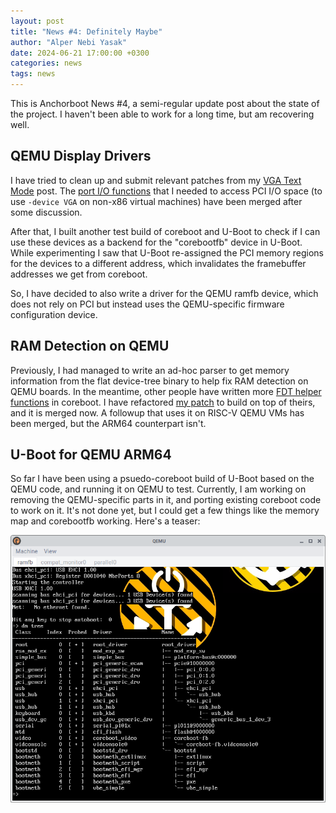 ```yaml
---
layout: post
title: "News #4: Definitely Maybe"
author: "Alper Nebi Yasak"
date: 2024-06-21 17:00:00 +0300
categories: news
tags: news
---
```


This is Anchorboot News #4, a semi-regular update post about the state
of the project. I haven't been able to work for a long time, but am
recovering well.


QEMU Display Drivers
--------------------

I have tried to clean up and submit relevant patches from my
[VGA Text Mode](https://anchorboot.org/posts/2024/04/21/vga-text-mode.html)
post. The [port I/O functions](https://review.coreboot.org/c/coreboot/+/80372)
that I needed to access PCI I/O space (to use `-device VGA` on non-x86
virtual machines) have been merged after some discussion.

After that, I built another test build of coreboot and U-Boot to check
if I can use these devices as a backend for the "corebootfb" device in
U-Boot. While experimenting I saw that U-Boot re-assigned the PCI memory
regions for the devices to a different address, which invalidates the
framebuffer addresses we get from coreboot.

So, I have decided to also write a driver for the QEMU ramfb device,
which does not rely on PCI but instead uses the QEMU-specific firmware
configuration device.


RAM Detection on QEMU
---------------------

Previously, I had managed to write an ad-hoc parser to get memory
information from the flat device-tree binary to help fix RAM detection
on QEMU boards. In the meantime, other people have written more
[FDT helper functions](https://review.coreboot.org/c/coreboot/+/81081)
in coreboot. I have refactored [my patch](https://review.coreboot.org/c/coreboot/+/80322)
to build on top of theirs, and it is merged now. A followup that uses it
on RISC-V QEMU VMs has been merged, but the ARM64 counterpart isn't.


U-Boot for QEMU ARM64
---------------------

So far I have been using a psuedo-coreboot build of U-Boot based on the
QEMU code, and running it on QEMU to test. Currently, I am working on
removing the QEMU-specific parts in it, and porting existing coreboot
code to work on it. It's not done yet, but I could get a few things
like the memory map and corebootfb working. Here's a teaser:

<a href="/assets/news-four/uboot-corebootfb.png">
  <img src="/assets/news-four/uboot-corebootfb.png" alt="U-Boot running on a corebootfb display">
</a>
